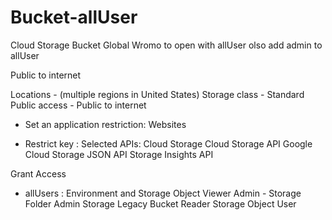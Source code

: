 # Bucket-allUser
Cloud Storage Bucket Global Wromo to open with allUser olso add admin  to allUser

Public to internet

Locations - (multiple regions in United States)
Storage class - Standard
Public access - Public to internet

- Set an application restriction:  Websites
  

- Restrict key : Selected APIs:
                 Cloud Storage
                 Cloud Storage API
                 Google Cloud Storage JSON API
                 Storage Insights API


 Grant Access 
- allUsers :         Environment and Storage Object Viewer
             Admin - Storage Folder Admin
                     Storage Legacy Bucket Reader
                     Storage Object User
